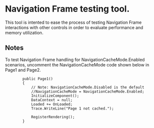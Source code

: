# Navigation Frame testing tool.

This tool is intented to ease the process of testing Navigation Frame interactions with other controls in order to evaluate performance and memory utilization.

## Notes

To test Navigation Frame handling for NavigationCacheMode.Enabled scenarios, uncomment the NavigationCacheMode code shown below in Page1 and Page2.

```
        public Page1()
        {
            // Note: NavigationCacheMode.Disabled is the default
            //NavigationCacheMode = NavigationCacheMode.Enabled;
            InitializeComponent();
            DataContext = null;
            Loaded += OnLoaded;
            Trace.WriteLine("Page 1 not cached.");

            RegisterRendering();
        }
```